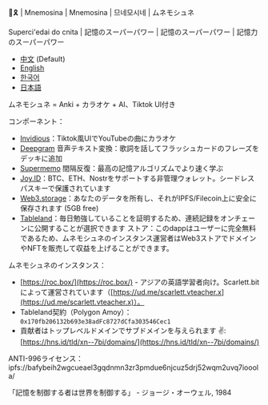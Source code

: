 🧠🎗️ | Mnemosina | Mnemosina | 므네모시네 | ムネモシュネ

Superci'edai do cnita | 記憶のスーパーパワー | 記憶のスーパーパワー | 記憶力のスーパーパワー

- [中文](README.md) (Default)
- [English](README.en.md)
- [한국어](README.ko.md)
- [日本語](README.ja.md)

ムネモシュネ = Anki + カラオケ + AI、Tiktok UI付き

コンポーネント：
- [Invidious](https://invidious.io)：Tiktok風UIでYouTubeの曲にカラオケ
- [Deepgram](https://deepgram.com) 音声テキスト変換：歌詞を話してフラッシュカードのフレーズをデッキに追加
- [Supermemo](https://zhuanlan.zhihu.com/p/452546378) 間隔反復：最高の記憶アルゴリズムでより速く学ぶ
- [Joy.ID](https://joy.id)：BTC、ETH、Nostrをサポートする非管理ウォレット。シードレスパスキーで保護されています
- [Web3.storage](https://web3.storage)：あなたのデータを所有し、それがIPFS/Filecoin上に安全に保存されます (5GB free)
- [Tableland](https://tableland.xyz)：毎日勉強していることを証明するため、連続記録をオンチェーンに公開することが選択できます
ストア：このdappはユーザーに完全無料であるため、ムネモシュネのインスタンス運営者はWeb3ストアでドメインやNFTを販売して収益を上げることができます。

ムネモシュネのインスタンス：
- [https://roc.box/](https://roc.box/) - アジアの英語学習者向け。Scarlett.bitによって運営されています（[https://ud.me/scarlett.vteacher.x](https://ud.me/scarlett.vteacher.x)）。
- Tableland契約（Polygon Amoy）：`0x170fb206132b693e38adFc8727dCfa303546Cec1`
- 貢献者はトップレベルドメインでサブドメインを与えられます ✌️: [https://hns.id/tld/xn--7bi/domains/](https://hns.id/tld/xn--7bi/domains/)

ANTI-996ライセンス：ipfs://bafybeih2wgcueael3gqdnmn3zr3pmdue6njcuz5drj52wqm2uvq7iooola/

「記憶を制御する者は世界を制御する」 - ジョージ・オーウェル, 1984
